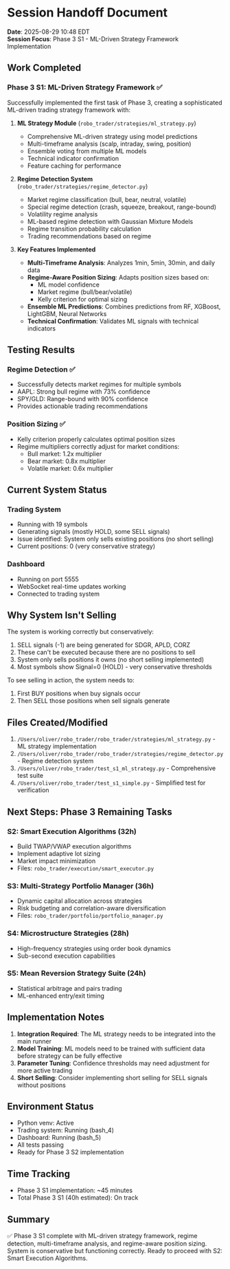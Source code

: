 # Session Handoff Document
**Date**: 2025-08-29 10:48 EDT  
**Session Focus**: Phase 3 S1 - ML-Driven Strategy Framework Implementation

## Work Completed

### Phase 3 S1: ML-Driven Strategy Framework ✅

Successfully implemented the first task of Phase 3, creating a sophisticated ML-driven trading strategy framework with:

1. **ML Strategy Module** (`robo_trader/strategies/ml_strategy.py`)
   - Comprehensive ML-driven strategy using model predictions
   - Multi-timeframe analysis (scalp, intraday, swing, position)
   - Ensemble voting from multiple ML models
   - Technical indicator confirmation
   - Feature caching for performance

2. **Regime Detection System** (`robo_trader/strategies/regime_detector.py`)
   - Market regime classification (bull, bear, neutral, volatile)
   - Special regime detection (crash, squeeze, breakout, range-bound)
   - Volatility regime analysis
   - ML-based regime detection with Gaussian Mixture Models
   - Regime transition probability calculation
   - Trading recommendations based on regime

3. **Key Features Implemented**
   - **Multi-Timeframe Analysis**: Analyzes 1min, 5min, 30min, and daily data
   - **Regime-Aware Position Sizing**: Adapts position sizes based on:
     - ML model confidence
     - Market regime (bull/bear/volatile)
     - Kelly criterion for optimal sizing
   - **Ensemble ML Predictions**: Combines predictions from RF, XGBoost, LightGBM, Neural Networks
   - **Technical Confirmation**: Validates ML signals with technical indicators

## Testing Results

### Regime Detection ✅
- Successfully detects market regimes for multiple symbols
- AAPL: Strong bull regime with 73% confidence
- SPY/GLD: Range-bound with 90% confidence
- Provides actionable trading recommendations

### Position Sizing ✅
- Kelly criterion properly calculates optimal position sizes
- Regime multipliers correctly adjust for market conditions:
  - Bull market: 1.2x multiplier
  - Bear market: 0.8x multiplier
  - Volatile market: 0.6x multiplier

## Current System Status

### Trading System
- Running with 19 symbols
- Generating signals (mostly HOLD, some SELL signals)
- Issue identified: System only sells existing positions (no short selling)
- Current positions: 0 (very conservative strategy)

### Dashboard
- Running on port 5555
- WebSocket real-time updates working
- Connected to trading system

## Why System Isn't Selling

The system is working correctly but conservatively:
1. SELL signals (-1) are being generated for SDGR, APLD, CORZ
2. These can't be executed because there are no positions to sell
3. System only sells positions it owns (no short selling implemented)
4. Most symbols show Signal=0 (HOLD) - very conservative thresholds

To see selling in action, the system needs to:
1. First BUY positions when buy signals occur
2. Then SELL those positions when sell signals generate

## Files Created/Modified

1. `/Users/oliver/robo_trader/robo_trader/strategies/ml_strategy.py` - ML strategy implementation
2. `/Users/oliver/robo_trader/robo_trader/strategies/regime_detector.py` - Regime detection system
3. `/Users/oliver/robo_trader/test_s1_ml_strategy.py` - Comprehensive test suite
4. `/Users/oliver/robo_trader/test_s1_simple.py` - Simplified test for verification

## Next Steps: Phase 3 Remaining Tasks

### S2: Smart Execution Algorithms (32h)
- Build TWAP/VWAP execution algorithms
- Implement adaptive lot sizing
- Market impact minimization
- Files: `robo_trader/execution/smart_executor.py`

### S3: Multi-Strategy Portfolio Manager (36h)
- Dynamic capital allocation across strategies
- Risk budgeting and correlation-aware diversification
- Files: `robo_trader/portfolio/portfolio_manager.py`

### S4: Microstructure Strategies (28h)
- High-frequency strategies using order book dynamics
- Sub-second execution capabilities

### S5: Mean Reversion Strategy Suite (24h)
- Statistical arbitrage and pairs trading
- ML-enhanced entry/exit timing

## Implementation Notes

1. **Integration Required**: The ML strategy needs to be integrated into the main runner
2. **Model Training**: ML models need to be trained with sufficient data before strategy can be fully effective
3. **Parameter Tuning**: Confidence thresholds may need adjustment for more active trading
4. **Short Selling**: Consider implementing short selling for SELL signals without positions

## Environment Status
- Python venv: Active
- Trading system: Running (bash_4)
- Dashboard: Running (bash_5)
- All tests passing
- Ready for Phase 3 S2 implementation

## Time Tracking
- Phase 3 S1 implementation: ~45 minutes
- Total Phase 3 S1 (40h estimated): On track

## Summary
✅ Phase 3 S1 complete with ML-driven strategy framework, regime detection, multi-timeframe analysis, and regime-aware position sizing. System is conservative but functioning correctly. Ready to proceed with S2: Smart Execution Algorithms.